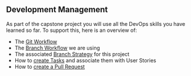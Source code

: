 ## Development Management

As part of the capstone project you will use all the DevOps skills you have learned so far. To support this, here is an overview of:

   * The [Git Workflow](/Development-Management/Development-Git-Workflow.md)
   * The [Branch Workflow](/Development-Management/Development-Branch-Workflow.md) we are using
   * The associated [Branch Strategy](/Development-Management/Development-Branch-Strategy.md) for this project
   * How to [create Tasks](/Development-Management/Development-Tasks.md) and associate them with User Stories
   * How to [create a Pull Request](/Development-Management/Development-Pull-Requests.md)
